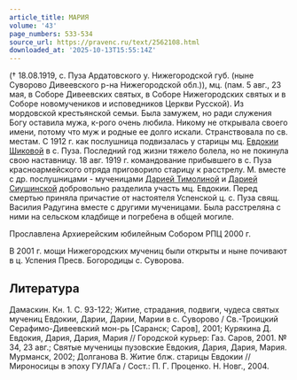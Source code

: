 ```yaml
---
article_title: МАРИЯ
volume: '43'
page_numbers: 533-534
source_url: https://pravenc.ru/text/2562108.html
downloaded_at: '2025-10-13T15:55:14Z'
---
```


(† 18.08.1919, с. Пуза Ардатовского у. Нижегородской губ. (ныне Суворово Дивеевского р-на Нижегородской обл.)), мц. (пам. 5 авг., 23 мая, в Соборе Дивеевских святых, в Соборе Нижегородских святых и в Соборе новомучеников и исповедников Церкви Русской). Из мордовской крестьянской семьи. Была замужем, но ради служения Богу оставила мужа, к-рого очень любила. Никому не открывала своего имени, потому что муж и родные ее долго искали. Странствовала по св. местам. С 1912 г. как послушница подвизалась у старицы мц. [Евдокии Шиковой](<https://pravenc.ru/text/Евдокии Шиковой.html>) в с. Пуза. Последний год жизни тяжело болела, но не покинула свою наставницу. 18 авг. 1919 г. командование прибывшего в с. Пуза красноармейского отряда приговорило старицу к расстрелу. М. вместе с др. послушницами - мученицами [Дарией Тимолиной](<https://pravenc.ru/text/Дарией Тимолиной.html>) и [Дарией Сиушинской](<https://pravenc.ru/text/Дарией Сиушинской.html>) добровольно разделила участь мц. Евдокии. Перед смертью приняла причастие от настоятеля Успенской ц. с. Пуза свящ. Василия Радугина вместе с другими мученицами. Была расстреляна с ними на сельском кладбище и погребена в общей могиле.

Прославлена Архиерейским юбилейным Собором РПЦ 2000 г.

В 2001 г. мощи Нижегородских мучениц были открыты и ныне почивают в ц. Успения Пресв. Богородицы с. Суворова.

## Литература

Дамаскин. Кн. 1. С. 93-122; Житие, страдания, подвиги, чудеса святых мучениц Евдокии, Дарии, Дарии, Марии в с. Суворово / Св.-Троицкий Серафимо-Дивеевский мон-рь [Саранск; Саров], 2001; Курякина Д. Евдокия, Дария, Дария, Мария // Городской курьер: Газ. Саров, 2001. № 34, 23 авг.; Святые мученицы пузовские Евдокия, Дария, Дария, Мария. Мурманск, 2002; Долганова В. Житие блж. старицы Евдокии // Мироносицы в эпоху ГУЛАГа / Сост.: П. Г. Проценко. Н. Новг., 2004.
